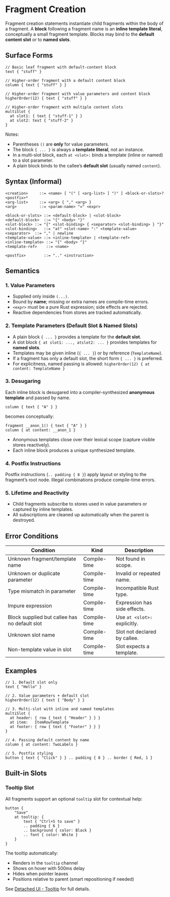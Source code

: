 # Fragment Creation

Fragment creation statements instantiate child fragments within the body of a fragment.
A **block** following a fragment name is an **inline template literal**, conceptually a small fragment template.
Blocks may bind to the **default content slot** or to **named slots**.

## Surface Forms

```frel
// Basic leaf fragment with default-content block
text { "stuff" }

// Higher-order fragment with a default content block
column { text { "stuff" } }

// Higher-order fragment with value parameters and content block
higherOrder(12) { text { "stuff" } }

// Higher-order fragment with multiple content slots
multiSlot {
  at slot1: { text { "stuff-1" } }
  at slot2: text { "stuff-2" }
}
```

Notes:

* Parentheses `()` are **only** for value parameters.
* The block `{ ... }` is always a **template literal**, not an instance.
* In a multi-slot block, each `at <slot>:` binds a template (inline or named) to a slot parameter.
* A plain block binds to the callee’s **default slot** (usually named `content`).

## Syntax (Informal)

```text
<creation>     ::= <name> [ "(" [ <arg-list> ] ")" ] <block-or-slots>? <postfix>*
<arg-list>     ::= <arg> { "," <arg> }
<arg>          ::= <param-name> "=" <expr>

<block-or-slots> ::= <default-block> | <slot-block>
<default-block>  ::= "{" <body> "}"
<slot-block> ::= "{" <slot-binding> { <separator> <slot-binding> } "}"
<slot-binding>   ::= "at" <slot-name> ":" <template-value>
<separator>  ::= "," | newline
<template-value> ::= <inline-template> | <template-ref>
<inline-template> ::= "{" <body> "}"
<template-ref>    ::= <name>

<postfix>        ::= ".." <instruction>
```

## Semantics

### 1. Value Parameters

* Supplied only inside `(...)`.
* Bound by **name**; missing or extra names are compile-time errors.
* `<expr>` must be a pure Rust expression; side effects are rejected.
* Reactive dependencies from stores are tracked automatically.

### 2. Template Parameters (Default Slot & Named Slots)

* A plain block `{ ... }` provides a template for the **default slot**.
* A slot block `{ at slot1: ..., atslot2: ... }` provides templates for **named slots**.
* Templates may be given inline (`{ ... }`) or by reference (`TemplateName`).
* If a fragment has only a default slot, the short form `{ ... }` is preferred.
* For explicitness, named passing is allowed:
  `higherOrder(12) { at content: TemplateName }`

### 3. Desugaring

Each inline block is desugared into a compiler-synthesized **anonymous template** and passed by name.

```frel
column { text { "A" } }
```

becomes conceptually:

```frel
fragment __anon_1() { text { "A" } }
column { at content: __anon_1 }
```

* Anonymous templates close over their lexical scope (capture visible stores reactively).
* Each inline block produces a unique synthesized template.

### 4. Postfix Instructions

Postfix instructions (`.. padding { 8 }`) apply layout or styling to the fragment’s root node.
Illegal combinations produce compile-time errors.

### 5. Lifetime and Reactivity

* Child fragments subscribe to stores used in value parameters or captured by inline templates.
* All subscriptions are cleaned up automatically when the parent is destroyed.

## Error Conditions

| Condition                                     | Kind         | Description                  |
|-----------------------------------------------|--------------|------------------------------|
| Unknown fragment/template name                | Compile-time | Not found in scope.          |
| Unknown or duplicate parameter                | Compile-time | Invalid or repeated name.    |
| Type mismatch in parameter                    | Compile-time | Incompatible Rust type.      |
| Impure expression                             | Compile-time | Expression has side effects. |
| Block supplied but callee has no default slot | Compile-time | Use `at <slot>:` explicitly. |
| Unknown slot name                             | Compile-time | Slot not declared by callee. |
| Non-template value in slot                    | Compile-time | Slot expects a template.     |

## Examples

```frel
// 1. Default slot only
text { "Hello" }

// 2. Value parameters + default slot
higherOrder(12) { text { "Body" } }

// 3. Multi-slot with inline and named templates
multiSlot {
  at header: { row { text { "Header" } } }
  at item:   ItemRowTemplate
  at footer: { row { text { "Footer" } } }
}

// 4. Passing default content by name
column { at content: TwoLabels }

// 5. Postfix styling
button { text { "Click" } } .. padding { 8 } .. border { Red, 1 }
```

## Built-in Slots

### Tooltip Slot

All fragments support an optional `tooltip` slot for contextual help:

```frel
button {
    "Save"
    at tooltip: {
        text { "Ctrl+S to save" }
        .. padding { 6 }
        .. background { color: Black }
        .. font { color: White }
    }
}
```

The tooltip automatically:
- Renders in the `tooltip` channel
- Shows on hover with 500ms delay
- Hides when pointer leaves
- Positions relative to parent (smart repositioning if needed)

See [Detached UI - Tooltip](50_detached_ui.md#tooltip) for full details.